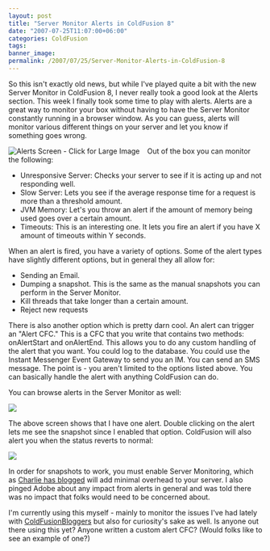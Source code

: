 ```yaml
---
layout: post
title: "Server Monitor Alerts in ColdFusion 8"
date: "2007-07-25T11:07:00+06:00"
categories: ColdFusion 
tags: 
banner_image: 
permalink: /2007/07/25/Server-Monitor-Alerts-in-ColdFusion-8
---
```


So this isn't exactly old news, but while I've played quite a bit with the new Server Monitor in ColdFusion 8, I never really took a good look at the Alerts section. This week I finally took some time to play with alerts. Alerts are a great way to monitor your box without having to have the Server Monitor constantly running in a browser window. As you can guess, alerts will monitor various different things on your server and let you know if something goes wrong. 

<a href="http://www.raymondcamden.com/images/smalerts1.png"><img src="https://static.raymondcamden.com/images/cfjedi/smalerts1_thumb.jpg" align="left" style="margin-right: 15px" title="Alerts Screen - Click for Large Image"></a>

Out of the box you can monitor the following: 

<ul>
<li>Unresponsive Server: Checks your server to see if it is acting up and not responding well.
<li>Slow Server: Lets you see if the average response time for a request is more than a threshold amount.
<li>JVM Memory: Let's you throw an alert if the amount of memory being used goes over a certain amount.
<li>Timeouts: This is an interesting one. It lets you fire an alert if you have X amount of timeouts within Y seconds.
</ul>

When an alert is fired, you have a variety of options. Some of the alert types have slightly different options, but in general they all allow for:

<ul>
<li>Sending an Email. 
<li>Dumping a snapshot. This is the same as the manual snapshots you can perform in the Server Monitor.
<li>Kill threads that take longer than a certain amount.
<li>Reject new requests
</ul>

There is also another option which is pretty darn cool. An alert can trigger an "Alert CFC." This is a CFC that you write that contains two methods: onAlertStart and onAlertEnd. This allows you to do any custom handling of the alert that you want. You could log to the database. You could use the Instant Messenger Event Gateway to send you an IM. You can send an SMS message. The point is - you aren't limited to the options listed above. You can basically handle the alert with anything ColdFusion can do.

You can browse alerts in the Server Monitor as well:

<img src="https://static.raymondcamden.com/images/cfjedi/smalerts2.png">

The above screen shows that I have one alert. Double clicking on the alert lets me see the snapshot since I enabled that option. ColdFusion will also alert you when the status reverts to normal:

<img src="https://static.raymondcamden.com/images/cfjedi/smalerts3.png">

In order for snapshots to work, you must enable Server Monitoring, which as <a href="http://carehart.org/blog/client/index.cfm/2007/6/15/cf8_hiddengem_monitoring_incredibleinfo">Charlie has blogged</a> will add minimal overhead to your server. I also pinged Adobe about any impact from alerts in general and was told there was no impact that folks would need to be concerned about. 

I'm currently using this myself - mainly to monitor the issues I've had lately with <a href="http://www.coldfusionbloggers.org">ColdFusionBloggers</a> but also for curiosity's sake as well. Is anyone out there using this yet? Anyone written a custom alert CFC? (Would folks like to see an example of one?)